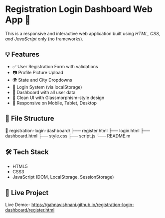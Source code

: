 # Registration Login Dashboard Web App 🚀

This is a responsive and interactive web application built using *HTML, CSS, and JavaScript* only (no frameworks).

## 💡 Features

- ✅ User Registration Form with validations
- 📷 Profile Picture Upload
- 🌍 State and City Dropdowns
- 🔐 Login System (via localStorage)
- 🧾 Dashboard with all user data
- 💅 Clean UI with Glassmorphism-style design
- 📱 Responsive on Mobile, Tablet, Desktop

## 📂 File Structure
📁 registration-login-dashboard/ ├── register.html ├── login.html ├── dashboard.html ├── style.css ├── script.js └── README.m

## 🛠 Tech Stack

- HTML5
- CSS3
- JavaScript (DOM, LocalStorage, SessionStorage)

## 🔗 Live Project

Live Demo:- https://gahnavishnani.github.io/registration-login-dashboard/register.html

